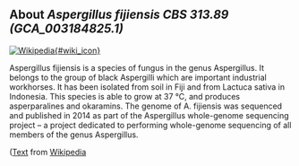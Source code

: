 
About *Aspergillus fijiensis CBS 313.89 (GCA\_003184825.1)* 
--------------------------------------------------------------

[![Wikipedia](/img/wikipedia_logo_v2_en.png){#wiki_icon}](http://en.wikipedia.org/wiki/Aspergillus_fijiensis)

Aspergillus fijiensis is a species of fungus in the genus Aspergillus. It
belongs to the group of black Aspergilli which are important industrial
workhorses. It has been isolated from soil in Fiji and from Lactuca sativa in
Indonesia. This species is able to grow at 37 °C, and produces asperparalines
and okaramins.
The genome of A. fijiensis was sequenced and published in 2014 as part of the
Aspergillus whole-genome sequencing project – a project dedicated to performing
whole-genome sequencing of all members of the genus Aspergillus.

([Text](http://en.wikipedia.org/wiki/Aspergillus_fijiensis) from [Wikipedia](http://en.wikipedia.org/) 

